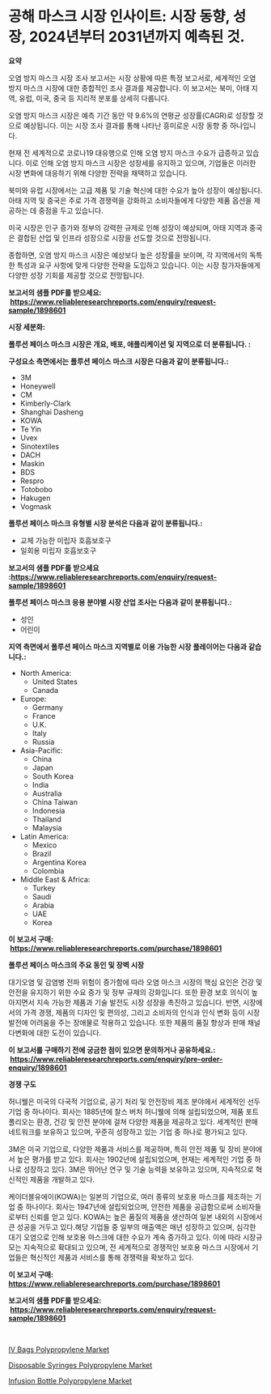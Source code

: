 <p><h1>공해 마스크 시장 인사이트: 시장 동향, 성장, 2024년부터 2031년까지 예측된 것.</h1></p><p><strong>요약</strong></p>
<p><p>오염 방지 마스크 시장 조사 보고서는 시장 상황에 따른 특정 보고서로, 세계적인 오염 방지 마스크 시장에 대한 종합적인 조사 결과를 제공합니다. 이 보고서는 북미, 아태 지역, 유럽, 미국, 중국 등 지리적 분포를 상세히 다룹니다. </p><p>오염 방지 마스크 시장은 예측 기간 동안 약 9.6%의 연평균 성장률(CAGR)로 성장할 것으로 예상됩니다. 이는 시장 조사 결과를 통해 나타난 흥미로운 시장 동향 중 하나입니다.</p><p>현재 전 세계적으로 코로나19 대유행으로 인해 오염 방지 마스크 수요가 급증하고 있습니다. 이로 인해 오염 방지 마스크 시장은 성장세를 유지하고 있으며, 기업들은 이러한 시장 변화에 대응하기 위해 다양한 전략을 채택하고 있습니다.</p><p>북미와 유럽 시장에서는 고급 제품 및 기술 혁신에 대한 수요가 높아 성장이 예상됩니다. 아태 지역 및 중국은 주로 가격 경쟁력을 강화하고 소비자들에게 다양한 제품 옵션을 제공하는 데 중점을 두고 있습니다. </p><p>미국 시장은 인구 증가와 정부의 강력한 규제로 인해 성장이 예상되며, 아태 지역과 중국은 결합된 산업 및 인프라 성장으로 시장을 선도할 것으로 전망됩니다.</p><p>종합하면, 오염 방지 마스크 시장은 예상보다 높은 성장률을 보이며, 각 지역에서의 독특한 특성과 요구 사항에 맞게 다양한 전략을 도입하고 있습니다. 이는 시장 참가자들에게 다양한 성장 기회를 제공할 것으로 전망됩니다.</p></p>
<p><strong>보고서의 샘플 PDF를 받으세요: &nbsp;<a href="https://www.reliableresearchreports.com/enquiry/request-sample/1898601">https://www.reliableresearchreports.com/enquiry/request-sample/1898601</a></strong></p>
<p><strong>시장 세분화:</strong></p>
<p><strong> 폴루션 페이스 마스크 시장은 개요, 배포, 애플리케이션 및 지역으로 더 분류됩니다. :</strong></p>
<p><strong>구성요소 측면에서는 폴루션 페이스 마스크 시장은 다음과 같이 분류됩니다.:</strong></p>
<p><ul><li>3M</li><li>Honeywell</li><li>CM</li><li>Kimberly-Clark</li><li>Shanghai Dasheng</li><li>KOWA</li><li>Te Yin</li><li>Uvex</li><li>Sinotextiles</li><li>DACH</li><li>Maskin</li><li>BDS</li><li>Respro</li><li>Totobobo</li><li>Hakugen</li><li>Vogmask</li></ul></p>
<p><strong> 폴루션 페이스 마스크 유형별 시장 분석은 다음과 같이 분류됩니다.:</strong></p>
<p><ul><li>교체 가능한 미립자 호흡보호구</li><li>일회용 미립자 호흡보호구</li></ul></p>
<p><strong>보고서의 샘플 PDF를 받으세요 :<a href="https://www.reliableresearchreports.com/enquiry/request-sample/1898601">https://www.reliableresearchreports.com/enquiry/request-sample/1898601</a></strong></p>
<p><strong> 폴루션 페이스 마스크 응용 분야별 시장 산업 조사는 다음과 같이 분류됩니다.:</strong></p>
<p><ul><li>성인</li><li>어린이</li></ul></p>
<p><strong>지역 측면에서 폴루션 페이스 마스크 지역별로 이용 가능한 시장 플레이어는 다음과 같습니다.:</strong></p>
<p><ul>
    <li>
        North America:
        <ul>
            <li>United States</li>
            <li>Canada</li>
        </ul>
    </li>
    <li>
        Europe:
        <ul>
            <li>Germany</li>
            <li>France</li>
            <li>U.K.</li>
            <li>Italy</li>
            <li>Russia</li>
        </ul>
    </li>
    <li>
        Asia-Pacific:
        <ul>
            <li>China</li>
            <li>Japan</li>
            <li>South Korea</li>
            <li>India</li>
            <li>Australia</li>
            <li>China Taiwan</li>
            <li>Indonesia</li>
            <li>Thailand</li>
            <li>Malaysia</li>
        </ul>
    </li>
    <li>
        Latin America:
        <ul>
            <li>Mexico</li>
            <li>Brazil</li>
            <li>Argentina Korea</li>
            <li>Colombia</li>
        </ul>
    </li>
    <li>
        Middle East & Africa:
        <ul>
            <li>Turkey</li>
            <li>Saudi</li>
            <li>Arabia</li>
            <li>UAE</li>
            <li>Korea</li>
        </ul>
    </li>
    </ul></p>
<p><strong>이 보고서 구매: &nbsp;<a href="https://www.reliableresearchreports.com/purchase/1898601">https://www.reliableresearchreports.com/purchase/1898601</a></strong></p>
<p><strong>폴루션 페이스 마스크의 주요 동인 및 장벽 시장</strong></p>
<p><p>대기오염 및 감염병 전파 위험이 증가함에 따라 오염 마스크 시장의 핵심 요인은 건강 및 안전을 유지하기 위한 수요 증가 및 정부 규제의 강화입니다. 또한 환경 보호 의식이 높아지면서 지속 가능한 제품과 기술 발전도 시장 성장을 촉진하고 있습니다. 반면, 시장에서의 가격 경쟁, 제품의 디자인 및 편의성, 그리고 소비자의 인식과 인식 변화 등이 시장 발전에 어려움을 주는 장애물로 작용하고 있습니다. 또한 제품의 품질 향상과 판매 채널 다변화에 대한 도전이 있습니다.</p></p>
<p><strong>이 보고서를 구매하기 전에 궁금한 점이 있으면 문의하거나 공유하세요.: &nbsp;<a href="https://www.reliableresearchreports.com/enquiry/pre-order-enquiry/1898601">https://www.reliableresearchreports.com/enquiry/pre-order-enquiry/1898601</a></strong></p>
<p><strong>경쟁 구도</strong></p>
<p><p>허니웰은 미국의 다국적 기업으로, 공기 처리 및 안전장비 제조 분야에서 세계적인 선두 기업 중 하나이다. 회사는 1885년에 찰스 버처 허니웰에 의해 설립되었으며, 제품 포트폴리오는 환경, 건강 및 안전 분야에 걸쳐 다양한 제품을 제공하고 있다. 세계적인 판매 네트워크를 보유하고 있으며, 꾸준히 성장하고 있는 기업 중 하나로 평가되고 있다.</p><p>3M은 미국 기업으로, 다양한 제품과 서비스를 제공하며, 특히 안전 제품 및 장비 분야에서 높은 평가를 받고 있다. 회사는 1902년에 설립되었으며, 현재는 세계적인 기업 중 하나로 성장하고 있다. 3M은 뛰어난 연구 및 기술 능력을 보유하고 있으며, 지속적으로 혁신적인 제품을 개발하고 있다.</p><p>케이더블유에이(KOWA)는 일본의 기업으로, 여러 종류의 보호용 마스크를 제조하는 기업 중 하나이다. 회사는 1947년에 설립되었으며, 안전한 제품을 공급함으로써 소비자들로부터 신뢰를 얻고 있다. KOWA는 높은 품질의 제품을 생산하여 일본 내외의 시장에서 큰 성공을 거두고 있다.해당 기업들 중 일부의 매출액은 매년 성장하고 있으며, 심각한 대기 오염으로 인해 보호용 마스크에 대한 수요가 계속 증가하고 있다. 이에 따라 시장규모는 지속적으로 확대되고 있으며, 전 세계적으로 경쟁적인 보호용 마스크 시장에서 기업들은 혁신적인 제품과 서비스를 통해 경쟁력을 확보하고 있다.</p></p>
<p><strong>이 보고서 구매: &nbsp; <a href="https://www.reliableresearchreports.com/purchase/1898601">https://www.reliableresearchreports.com/purchase/1898601</a></strong></p>
<p><strong>보고서의 샘플 PDF를 받으세요: &nbsp;<a href="https://www.reliableresearchreports.com/enquiry/request-sample/1898601">https://www.reliableresearchreports.com/enquiry/request-sample/1898601</a></strong><strong></strong></p>
<p>&nbsp;</p>
<p><p><a href="https://github.com/juancolorado15/Market-Research-Report-List-1/blob/main/iv-bags-polypropylene-market.md">IV Bags Polypropylene Market</a></p><p><a href="https://github.com/Glendatilghmankmgz0rbhwpy/Market-Research-Report-List-1/blob/main/disposable-syringes-polypropylene-market.md">Disposable Syringes Polypropylene Market</a></p><p><a href="https://github.com/dx0328/Market-Research-Report-List-1/blob/main/infusion-bottle-polypropylene-market.md">Infusion Bottle Polypropylene Market</a></p></p>